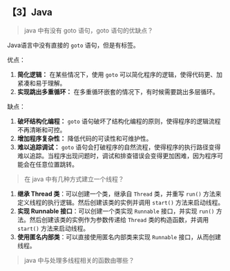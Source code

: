 ## 【3】Java

> java 中有没有 goto 语句，goto 语句的优缺点？

Java语言中没有直接的 `goto` 语句，但是有标签。

优点：

1. **简化逻辑：** 在某些情况下，使用 `goto` 可以简化程序的逻辑，使得代码更、加紧凑和易于理解。
2. **实现跳出多重循环：** 在多重循环嵌套的情况下，有时候需要跳出多层循环。

缺点：

1. **破坏结构化编程：** `goto` 语句破坏了结构化编程的原则，使得程序的逻辑流程不再清晰和可控。
2. **增加程序复杂性：** 降低代码的可读性和可维护性。
3. **难以追踪调试：** `goto` 语句会打破程序的自然流程，使得程序的执行路径变得难以追踪。当程序出现问题时，调试和排查错误会变得更加困难，因为程序可能会在任意位置跳转。

> 在 java 中有几种方式建立一个线程？

1. **继承 Thread 类**：可以创建一个类，继承自 `Thread` 类，并重写 `run()` 方法来定义线程的执行逻辑。然后创建该类的实例并调用 `start()` 方法来启动线程。
2. **实现 Runnable 接口**：可以创建一个类实现 `Runnable` 接口，并实现 `run()` 方法。然后创建该类的实例作为参数传递给 `Thread` 类的构造函数，并调用 `start()` 方法来启动线程。
3. **使用匿名内部类**：可以直接使用匿名内部类来实现 `Runnable` 接口，从而创建线程。

> java 中与处理多线程相关的函数由哪些？

